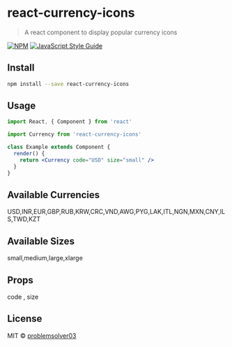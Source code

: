 # react-currency-icons

> A react component to display popular currency icons

[![NPM](https://img.shields.io/npm/v/react-currency-icons.svg)](https://www.npmjs.com/package/react-currency-icons) [![JavaScript Style Guide](https://img.shields.io/badge/code_style-standard-brightgreen.svg)](https://standardjs.com)

## Install

```bash
npm install --save react-currency-icons
```

## Usage

```jsx
import React, { Component } from 'react'

import Currency from 'react-currency-icons'

class Example extends Component {
  render() {
    return <Currency code="USD" size="small" />
  }
}
```

## Available Currencies
USD,INR,EUR,GBP,RUB,KRW,CRC,VND,AWG,PYG,LAK,ITL,NGN,MXN,CNY,ILS,TWD,KZT

## Available Sizes
small,medium,large,xlarge

## Props
code , size

## License

MIT © [problemsolver03](https://github.com/problemsolver03)

